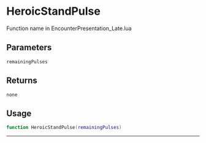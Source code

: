 # HeroicStandPulse
Function name in EncounterPresentation_Late.lua
## Parameters
`remainingPulses`
## Returns
`none`
## Usage
```lua
function HeroicStandPulse(remainingPulses)
```
---
